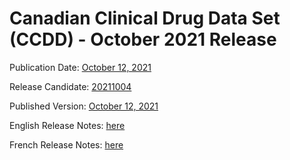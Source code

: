 # Canadian Clinical Drug Data Set (CCDD) - October 2021 Release

Publication Date: [October 12, 2021](https://tgateway.infoway-inforoute.ca/ccdd.html?id=2.16.840.1.113883.2.20.6.1&versionid=20211012)

Release Candidate: [20211004](https://github.com/hres/formulary/tree/folder_reorg/releases/20211004)

Published Version: [October 12, 2021](https://tgateway.infoway-inforoute.ca/ccdd.html?id=2.16.840.1.113883.2.20.6.1&versionid=20211012)

English Release Notes: [here](https://infoscribe.infoway-inforoute.ca/display/CCDD/20211012)

French Release Notes: [here](https://infoscribe.infoway-inforoute.ca/display/RCM/20211012)
